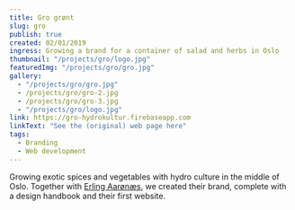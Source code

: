 ```yaml
---
title: Gro grønt
slug: gro
publish: true
created: 02/01/2019
ingress: Growing a brand for a container of salad and herbs in Oslo
thumbnail: "/projects/gro/logo.jpg"
featuredImg: "/projects/gro/gro.jpg"
gallery:
  - "/projects/gro/gro.jpg"
  - /projects/gro/gro-2.jpg
  - /projects/gro/gro-3.jpg
  - "/projects/gro/logo.jpg"
link: https://gro-hydrokultur.firebaseapp.com
linkText: "See the (original) web page here"
tags:
  - Branding
  - Web development
---
```


Growing exotic spices and vegetables with hydro culture in the middle of Oslo. Together with [Erling Aarønæs](https://www.instagram.com/aaronaes.studio/), we created their brand, complete with a design handbook and their first website.
